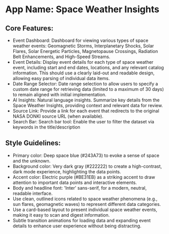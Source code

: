 # **App Name**: Space Weather Insights

## Core Features:

- Event Dashboard: Dashboard for viewing various types of space weather events: Geomagnetic Storms, Interplanetary Shocks, Solar Flares, Solar Energetic Particles, Magnetopause Crossings, Radiation Belt Enhancements, and High-Speed Streams.
- Event Details: Display event details for each type of space weather event, including start and end dates, locations, and any relevant catalog information. This should use a clearly laid-out and readable design, allowing easy parsing of individual data items.
- Date Range Selector: Date range selection to allow users to specify a custom date range for retrieving data (limited to a maximum of 30 days) to remain aligned with initial implementation.
- AI Insights: Natural language insights. Summarize key details from the Space Weather Insights, providing context and relevant data for review.
- Source Link: Provide a link for each event that redirects to the original NASA DONKI source URL (when available).
- Search Bar: Search bar tool: Enable the user to filter the dataset via keywords in the title/description

## Style Guidelines:

- Primary color: Deep space blue (#243A73) to evoke a sense of space and the unknown.
- Background color: Very dark gray (#222222) to create a high-contrast, dark mode experience, highlighting the data points.
- Accent color: Electric purple (#BE31EB) as a striking accent to draw attention to important data points and interactive elements.
- Body and headline font: 'Inter' sans-serif, for a modern, neutral, readable interface.
- Use clean, outlined icons related to space weather phenomena (e.g., sun flares, geomagnetic waves) to represent different data categories.
- Use a card-based layout to present individual space weather events, making it easy to scan and digest information.
- Subtle transition animations for loading data and expanding event details to enhance user experience without being distracting.
